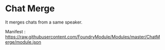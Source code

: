 # Chat Merge

It merges chats from a same speaker.

Manifest : https://raw.githubusercontent.com/FoundryModule/Modules/master/ChatMerge/module.json
